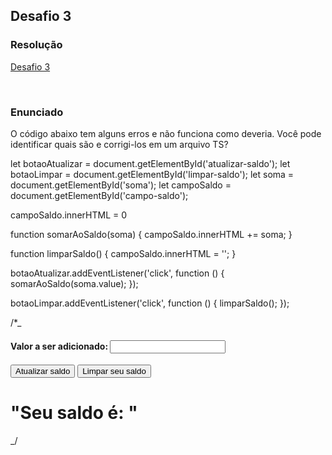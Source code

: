 ## Desafio 3

### Resolução

[Desafio 3](/src/desafio3.ts)

<br>

### Enunciado

O código abaixo tem alguns erros e não funciona como deveria. Você pode identificar quais são e corrigi-los em um arquivo TS?

let botaoAtualizar = document.getElementById('atualizar-saldo');
let botaoLimpar = document.getElementById('limpar-saldo');
let soma = document.getElementById('soma');
let campoSaldo = document.getElementById('campo-saldo');

campoSaldo.innerHTML = 0

function somarAoSaldo(soma) {
campoSaldo.innerHTML += soma;
}

function limparSaldo() {
campoSaldo.innerHTML = '';
}

botaoAtualizar.addEventListener('click', function () {
somarAoSaldo(soma.value);
});

botaoLimpar.addEventListener('click', function () {
limparSaldo();
});

/\*\_

<h4>Valor a ser adicionado: <input id="soma"> </h4>
<button id="atualizar-saldo">Atualizar saldo</button>
<button id="limpar-saldo">Limpar seu saldo</button>
<h1>"Seu saldo é: " <span id="campo-saldo"></span></h1>
_/
